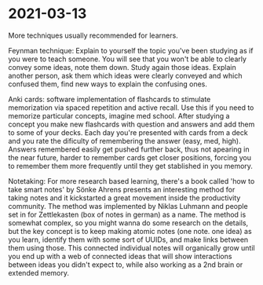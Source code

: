 # 2021-03-13

More techniques usually recommended for learners.

Feynman technique: Explain to yourself the topic you've been studying as if you were to teach someone. You will see that you won't be able to clearly convey some ideas, note them down. Study again those ideas. Explain another person, ask them which ideas were clearly conveyed and which confused them, find new ways to explain the confusing ones.

Anki cards: software implementation of flashcards to stimulate memorization via spaced repetition and active recall. Use this if you need to memorize particular concepts, imagine med school. After studying a concept you make new flashcards with question and answers and add them to some of your decks. Each day you're presented with cards from a deck and you rate the dificulty of remembering the answer (easy, med, high). Answers remembered easily get pushed further back, thus not apearing in the near future, harder to remember cards get closer positions, forcing you to remember them more frequently until they get stablished in you memory.

Notetaking: For more research based learning, there's a book called 'how to take smart notes' by Sönke Ahrens presents an interesting method for taking notes and it kickstarted a great movement inside the productivity community. The method was implemented by Niklas Luhmann and people set in for Zettlekasten (box of notes in german) as a name. The method is somewhat complex, so you might wanna do some research on the details, but the key concept is to keep making atomic notes (one note. one idea) as you learn, identify them with some sort of UUIDs, and make links between them using those. This connected individual notes will organically grow until you end up with a web of connected ideas that will show interactions between ideas you didn't expect to, while also working as a 2nd brain or extended memory.